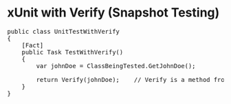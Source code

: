 # xUnit with Verify (Snapshot Testing)

<pre>
public class UnitTestWithVerify
{
    [Fact]
    public Task TestWithVerify()
    {
        var johnDoe = ClassBeingTested.GetJohnDoe();
        
        return Verify(johnDoe);    // Verify is a method from Verify.Xunit
    }
}
</pre>
